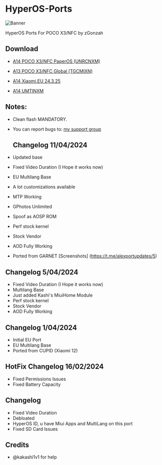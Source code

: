 # HyperOS-Ports
![Banner](https://github.com/zGonzah/HyperOS-Ports/assets/83481962/edbc44de-20d1-4e95-ac43-163b810ea618)

HyperOS Ports For POCO X3/NFC by zGonzah

## Download
- [A14 POCO X3/NFC PaperOS (UNRCNXM)](https://drive.google.com/file/d/1vKXcbZDIdiDN3al18g9cU3I9Bn3OzJtL/view?usp=sharing)
  
- [A13 POCO X3/NFC Global (TGCMIXN)](https://drive.google.com/file/d/1DDuyJcQbx07Sfsv-sT-rV8rLFKUykIQO/view?usp=sharing)

- [A14 Xiaomi.EU 24.3.25](https://drive.google.com/file/d/1hy9sS2CCoO1PpAIMdMJxntw0cXM0JQD1/view?usp=sharing)
  
- [A14 UMTINXM](https://drive.google.com/file/d/1czr8xpf5cEVJni7Fws01-jyVN4tnRHHx/view?usp=sharing)


## Notes:
- Clean flash MANDATORY.
- You can report bugs to: [my support group](https://t.me/alexports)

  ## Changelog 11/04/2024
- Updated base
- Fixed Video Duration (I Hope it works now)
- EU Multilang Base
- A lot customizations available
- MTP Working
- GPhotos Unlimited
- Spoof as AOSP ROM
- Perf stock kernel
- Stock Vendor
- AOD Fully Working
- Ported from GARNET
[Screenshots] (https://t.me/alexportupdates/5)

## Changelog 5/04/2024
- Fixed Video Duration (I Hope it works now)
- Multilang Base
- Just added Kashi's MiuiHome Module
- Perf stock kernel
- Stock Vendor
- AOD Fully Working
  
## Changelog 1/04/2024
- Initial EU Port
- EU Multilang Base
- Ported from CUPID (Xiaomi 12)

## HotFix Changelog 16/02/2024
- Fixed Permissions Issues
- Fixed Battery Capacity

## Changelog
- Fixed Video Duration
- Debloated
- HyperOS ID, u have Miui Apps and MultiLang on this port
- Fixed SD Card Issues

## Credits
- @kakashi1v1 for help
